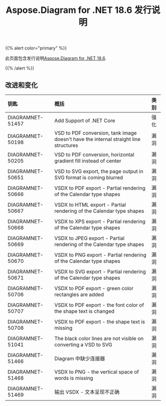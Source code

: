 ﻿---
title: Aspose.Diagram for .NET 18.6 发行说明
type: docs
weight: 70
url: /zh/net/aspose-diagram-for-net-18-6-release-notes/
---
{{% alert color="primary" %}} 

此页面包含发行说明[Aspose.Diagram for .NET 18.6](https://www.nuget.org/packages/Aspose.Diagram/18.6.0).

{{% /alert %}} 
## **改进和变化**

|**钥匙**|**概括**|**类别**|
|:- |:- |:- |
|DIAGRAMNET-51457|Add Support of .NET Core|强化|
|DIAGRAMNET-50198|VSD to PDF conversion, tank image doesn't have the internal straight line structures|漏洞|
|DIAGRAMNET-50205|VSD to PDF conversion, horizontal gradient fill instead of center|漏洞|
|DIAGRAMNET-50651|VSD to SVG export, the page output in SVG format is coming blurred|漏洞|
|DIAGRAMNET-50666|VSDX to PDF export - Partial rendering of the Calendar type shapes|漏洞|
|DIAGRAMNET-50667|VSDX to HTML export - Partial rendering of the Calendar type shapes|漏洞|
|DIAGRAMNET-50668|VSDX to XPS export - Partial rendering of the Calendar type shapes|漏洞|
|DIAGRAMNET-50669|VSDX to JPEG export - Partial rendering of the Calendar type shapes|漏洞|
|DIAGRAMNET-50670|VSDX to PNG export - Partial rendering of the Calendar type shapes|漏洞|
|DIAGRAMNET-50671|VSDX to SVG export - Partial rendering of the Calendar type shapes|漏洞|
|DIAGRAMNET-50706|VSDX to PDF export - green color rectangles are added|漏洞|
|DIAGRAMNET-50707|VSDX to PDF export - the font color of the shape text is changed|漏洞|
|DIAGRAMNET-50708|VSDX to PDF export - the shape text is missing|漏洞|
|DIAGRAMNET-51041|The black color lines are not visible on converting a VSD to SVG|漏洞|
|DIAGRAMNET-51466|Diagram 中缺少连接器|漏洞|
|DIAGRAMNET-51468|VSDX to PNG - the vertical space of words is missing|漏洞|
|DIAGRAMNET-51469|输出 VSDX - 文本呈现不正确|漏洞|

